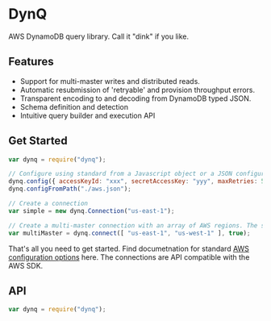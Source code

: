 # DynQ
AWS DynamoDB query library.  Call it "dink" if you like.

## Features
* Support for multi-master writes and distributed reads.
* Automatic resubmission of 'retryable' and provision throughput errors.
* Transparent encoding to and decoding from DynamoDB typed JSON.
* Schema definition and detection
* Intuitive query builder and execution API

## Get Started
```js
var dynq = require("dynq");

// Configure using standard from a Javascript object or a JSON configuration file.
dynq.config({ accessKeyId: "xxx", secretAccessKey: "yyy", maxRetries: 5 });
dynq.configFromPath("./aws.json");

// Create a connection 
var simple = new dynq.Connection("us-east-1");

// Create a multi-master connection with an array of AWS regions. The second parameter specifies if you would like to distribute reads across regions.
var multiMaster = dynq.connect([ "us-east-1", "us-west-1" ], true);
```

That's all you need to get started.  Find documetnation for standard [AWS configuration options](http://docs.aws.amazon.com/AWSJavaScriptSDK/latest/AWS/Config.html#constructor-property) here.  The connections are API compatible with the AWS SDK.

## API
```js
var dynq = require("dynq");

```